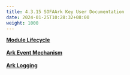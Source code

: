 ```yaml
---
title: 4.3.15 SOFAArk Key User Documentation
date: 2024-01-25T10:28:32+08:00
weight: 1000
---
```


<b>[Module Lifecycle](https://www.sofastack.tech/projects/sofa-boot/sofa-ark-biz-lifecycle/)</b><br /><br />
<b>[Ark Event Mechanism](https://www.sofastack.tech/projects/sofa-boot/sofa-ark-ark-event/)</b><br /><br />
<b>[Ark Logging](https://www.sofastack.tech/projects/sofa-boot/sofa-ark-ark-log/)</b><br /><br />

<br/>
<br/>
